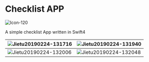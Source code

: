 # Checklist APP

![Icon-120](https://ws2.sinaimg.cn/large/006tKfTcgy1g0hfpit65uj303c03c0pj.jpg)

A simple checklist App written in Swift4

| ![Jietu20190224-131716](https://ws3.sinaimg.cn/large/006tKfTcgy1g0hfy93t9pj309q0ja3z5.jpg) | ![Jietu20190224-131940](https://ws4.sinaimg.cn/large/006tKfTcgy1g0hfz0q56nj309q0ja74v.jpg) |
| ------------------------------------------------------------ | ------------------------------------------------------------ |
| ![Jietu20190224-132006](https://ws4.sinaimg.cn/large/006tKfTcgy1g0hfziiph5j309q0jat9l.jpg) | ![Jietu20190224-132048](https://ws2.sinaimg.cn/large/006tKfTcgy1g0hg05qtqzj309q0jamxw.jpg) |

